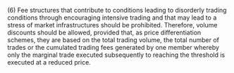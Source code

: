 (6) Fee structures that contribute to conditions leading to disorderly trading conditions through encouraging intensive trading and that may lead to a stress of market infrastructures should be prohibited. Therefore, volume discounts should be allowed, provided that, as price differentiation schemes, they are based on the total trading volume, the total number of trades or the cumulated trading fees generated by one member whereby only the marginal trade executed subsequently to reaching the threshold is executed at a reduced price.